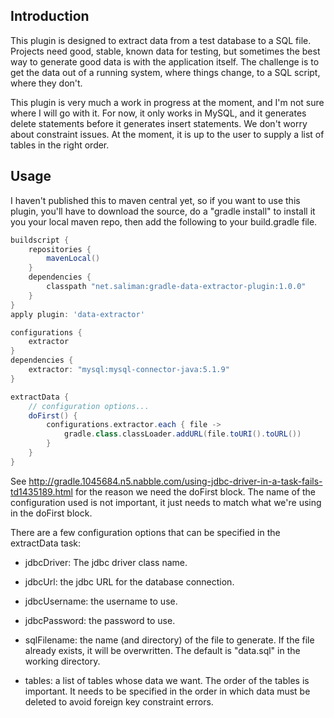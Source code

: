 Introduction
------------

This plugin is designed to extract data from a test database to a SQL file.
Projects need good, stable, known data for testing, but sometimes the best way
to generate good data is with the application itself.  The challenge is to get
the data out of a running system, where things change, to a SQL script, where
they don't.

This plugin is very much a work in progress at the moment, and I'm not sure
where I will go with it.  For now, it only works in MySQL, and it generates
delete statements before it generates insert statements.  We don't worry about
constraint issues.  At the moment, it is up to the user to supply a list of
tables in the right order.

Usage
-----

I haven't published this to maven central yet, so if you want to use this
plugin, you'll have to download the source, do a "gradle install" to install
it you your local maven repo, then add the following to your build.gradle file.

```groovy
buildscript {
	repositories {
		mavenLocal()
	}
	dependencies {
		classpath "net.saliman:gradle-data-extractor-plugin:1.0.0"
	}
}
apply plugin: 'data-extractor'

configurations {
	extractor
}
dependencies {
	extractor: "mysql:mysql-connector-java:5.1.9"
}

extractData {
	// configuration options...
	doFirst() {
		configurations.extractor.each { file ->
			gradle.class.classLoader.addURL(file.toURI().toURL())
		}
	}
}
```

See http://gradle.1045684.n5.nabble.com/using-jdbc-driver-in-a-task-fails-td1435189.html for the reason we need the doFirst block.  The name of the 
configuration used is not important, it just needs to match what we're using
in the doFirst block.

There are a few configuration options that can be specified in the extractData
task:

- jdbcDriver: The jdbc driver class name.

- jdbcUrl: the jdbc URL for the database connection.

- jdbcUsername: the username to use.

- jdbcPassword: the password to use.

- sqlFilename: the name (and directory) of the file to generate.  If the file
already exists, it will be overwritten.  The default is "data.sql" in the 
working directory.

- tables: a list of tables whose data we want.  The order of the tables is 
important.  It needs to be specified in the order in which data must be deleted
to avoid foreign key constraint errors.
